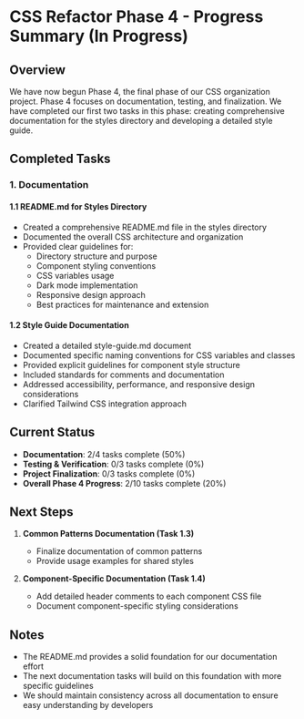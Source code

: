 # CSS Refactor Phase 4 - Progress Summary (In Progress)

## Overview

We have now begun Phase 4, the final phase of our CSS organization project. Phase 4 focuses on documentation, testing, and finalization. We have completed our first two tasks in this phase: creating comprehensive documentation for the styles directory and developing a detailed style guide.

## Completed Tasks

### 1. Documentation

#### 1.1 README.md for Styles Directory
- Created a comprehensive README.md file in the styles directory
- Documented the overall CSS architecture and organization
- Provided clear guidelines for:
  - Directory structure and purpose
  - Component styling conventions
  - CSS variables usage
  - Dark mode implementation
  - Responsive design approach
  - Best practices for maintenance and extension

#### 1.2 Style Guide Documentation
- Created a detailed style-guide.md document
- Documented specific naming conventions for CSS variables and classes
- Provided explicit guidelines for component style structure
- Included standards for comments and documentation
- Addressed accessibility, performance, and responsive design considerations
- Clarified Tailwind CSS integration approach

## Current Status

- **Documentation**: 2/4 tasks complete (50%)
- **Testing & Verification**: 0/3 tasks complete (0%)
- **Project Finalization**: 0/3 tasks complete (0%)
- **Overall Phase 4 Progress**: 2/10 tasks complete (20%)

## Next Steps

1. **Common Patterns Documentation (Task 1.3)**
   - Finalize documentation of common patterns
   - Provide usage examples for shared styles

3. **Component-Specific Documentation (Task 1.4)**
   - Add detailed header comments to each component CSS file
   - Document component-specific styling considerations

## Notes

- The README.md provides a solid foundation for our documentation effort
- The next documentation tasks will build on this foundation with more specific guidelines
- We should maintain consistency across all documentation to ensure easy understanding by developers
